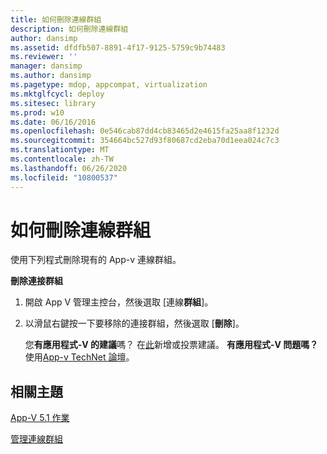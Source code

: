 ```yaml
---
title: 如何刪除連線群組
description: 如何刪除連線群組
author: dansimp
ms.assetid: dfdfb507-8891-4f17-9125-5759c9b74483
ms.reviewer: ''
manager: dansimp
ms.author: dansimp
ms.pagetype: mdop, appcompat, virtualization
ms.mktglfcycl: deploy
ms.sitesec: library
ms.prod: w10
ms.date: 06/16/2016
ms.openlocfilehash: 0e546cab87dd4cb83465d2e4615fa25aa8f1232d
ms.sourcegitcommit: 354664bc527d93f80687cd2eba70d1eea024c7c3
ms.translationtype: MT
ms.contentlocale: zh-TW
ms.lasthandoff: 06/26/2020
ms.locfileid: "10800537"
---
```

# 如何刪除連線群組


使用下列程式刪除現有的 App-v 連線群組。

**刪除連接群組**

1.  開啟 App V 管理主控台，然後選取 [連線**群組**]。

2.  以滑鼠右鍵按一下要移除的連接群組，然後選取 [**刪除**]。

    您**有應用程式-V 的建議**嗎？ 在[此](http://appv.uservoice.com/forums/280448-microsoft-application-virtualization)新增或投票建議。 **有應用程式-V 問題嗎？** 使用[App-v TechNet 論壇](https://social.technet.microsoft.com/Forums/home?forum=mdopappv)。

## 相關主題


[App-V 5.1 作業](operations-for-app-v-51.md)

[管理連線群組](managing-connection-groups51.md)

 

 





